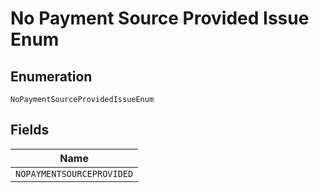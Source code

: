 
# No Payment Source Provided Issue Enum

## Enumeration

`NoPaymentSourceProvidedIssueEnum`

## Fields

| Name |
|  --- |
| `NOPAYMENTSOURCEPROVIDED` |

